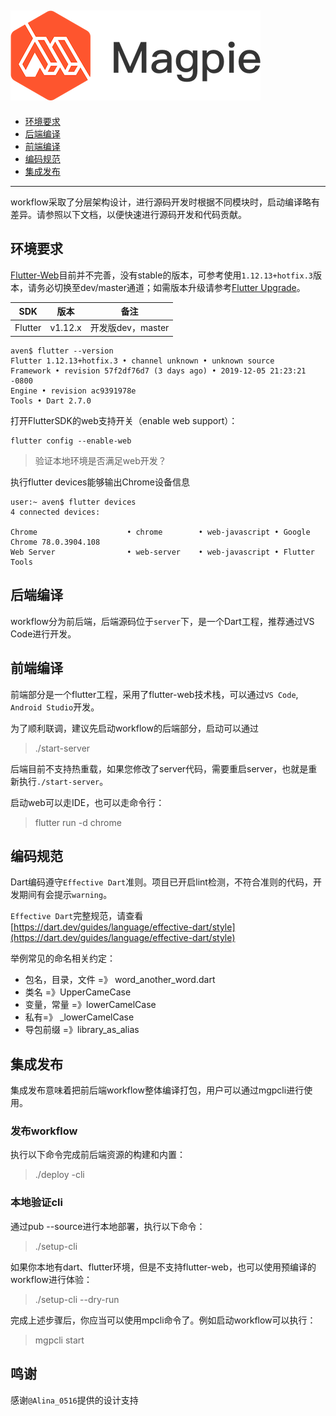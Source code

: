 ![](doc/images/logo-small.png)
---

- [环境要求](#环境要求)
- [后端编译](#后端编译)
- [前端编译](#前端编译)
- [编码规范](#编码规范)
- [集成发布](#集成发布)

---

workflow采取了分层架构设计，进行源码开发时根据不同模块时，启动编译略有差异。请参照以下文档，以便快速进行源码开发和代码贡献。

## 环境要求

[Flutter-Web](https://flutter.dev/docs/get-started/web)目前并不完善，没有stable的版本，可参考使用`1.12.13+hotfix.3`版本，请务必切换至dev/master通道；如需版本升级请参考[Flutter Upgrade](https://flutter.dev/docs/development/tools/sdk/upgrading)。

| SDK     | 版本     | 备注                         |
| ------- | ------ | -------------------------- |
| Flutter | v1.12.x | 开发版dev，master |

```
aven$ flutter --version
Flutter 1.12.13+hotfix.3 • channel unknown • unknown source
Framework • revision 57f2df76d7 (3 days ago) • 2019-12-05 21:23:21 -0800
Engine • revision ac9391978e
Tools • Dart 2.7.0
```
打开FlutterSDK的web支持开关（enable web support）：
```
flutter config --enable-web
```

> 验证本地环境是否满足web开发？

执行flutter devices能够输出Chrome设备信息
```
user:~ aven$ flutter devices
4 connected devices:

Chrome                    • chrome        • web-javascript • Google Chrome 78.0.3904.108
Web Server                • web-server    • web-javascript • Flutter Tools
```

## 后端编译
workflow分为前后端，后端源码位于`server`下，是一个Dart工程，推荐通过VS Code进行开发。

## 前端编译
前端部分是一个flutter工程，采用了flutter-web技术栈，可以通过`VS Code`, `Android Studio`开发。

为了顺利联调，建议先启动workflow的后端部分，启动可以通过
> ./start-server

后端目前不支持热重载，如果您修改了server代码，需要重启server，也就是重新执行`./start-server`。

启动web可以走IDE，也可以走命令行：
 > flutter run -d chrome

## 编码规范

Dart编码遵守`Effective Dart`准则。项目已开启lint检测，不符合准则的代码，开发期间有会提示`warning`。

`Effective Dart`完整规范，请查看 [https://dart.dev/guides/language/effective-dart/style](https://dart.dev/guides/language/effective-dart/style)

举例常见的命名相关约定：
* 包名，目录，文件 =》 word_another_word.dart
* 类名 =》UpperCameCase
* 变量，常量 =》lowerCamelCase
* 私有=》 _lowerCamelCase
* 导包前缀 =》library_as_alias

## 集成发布

集成发布意味着把前后端workflow整体编译打包，用户可以通过mgpcli进行使用。

### 发布workflow
执行以下命令完成前后端资源的构建和内置：
> ./deploy -cli

### 本地验证cli
通过pub --source进行本地部署，执行以下命令：
> ./setup-cli

如果你本地有dart、flutter环境，但是不支持flutter-web，也可以使用预编译的workflow进行体验：
> ./setup-cli --dry-run

完成上述步骤后，你应当可以使用mpcli命令了。例如启动workflow可以执行：
> mgpcli start

## 鸣谢

感谢`@Alina_0516`提供的设计支持